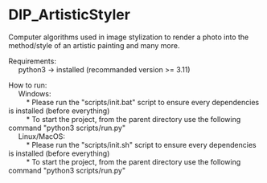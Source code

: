 # DIP_ArtisticStyler
Computer algorithms used in image stylization to render a photo into the method/style of an artistic painting and many more.


Requirements:
    <br>&nbsp;&nbsp;&nbsp;&nbsp; python3 -> installed (recommanded version >= 3.11)

How to run:
    <br>&nbsp;&nbsp;&nbsp;&nbsp; Windows:
        <br>&nbsp;&nbsp;&nbsp;&nbsp;&nbsp;&nbsp;&nbsp;&nbsp; * Please run the "scripts/init.bat" script to ensure every dependencies is installed (before everything)
        <br>&nbsp;&nbsp;&nbsp;&nbsp;&nbsp;&nbsp;&nbsp;&nbsp; * To start the project, from the parent directory use the following command "python3 scripts/run.py"
    <br>&nbsp;&nbsp;&nbsp;&nbsp; Linux/MacOS:
        <br>&nbsp;&nbsp;&nbsp;&nbsp;&nbsp;&nbsp;&nbsp;&nbsp; * Please run the "scripts/init.sh" script to ensure every dependencies is installed (before everything)
        <br>&nbsp;&nbsp;&nbsp;&nbsp;&nbsp;&nbsp;&nbsp;&nbsp; * To start the project, from the parent directory use the following command "python3 scripts/run.py"
